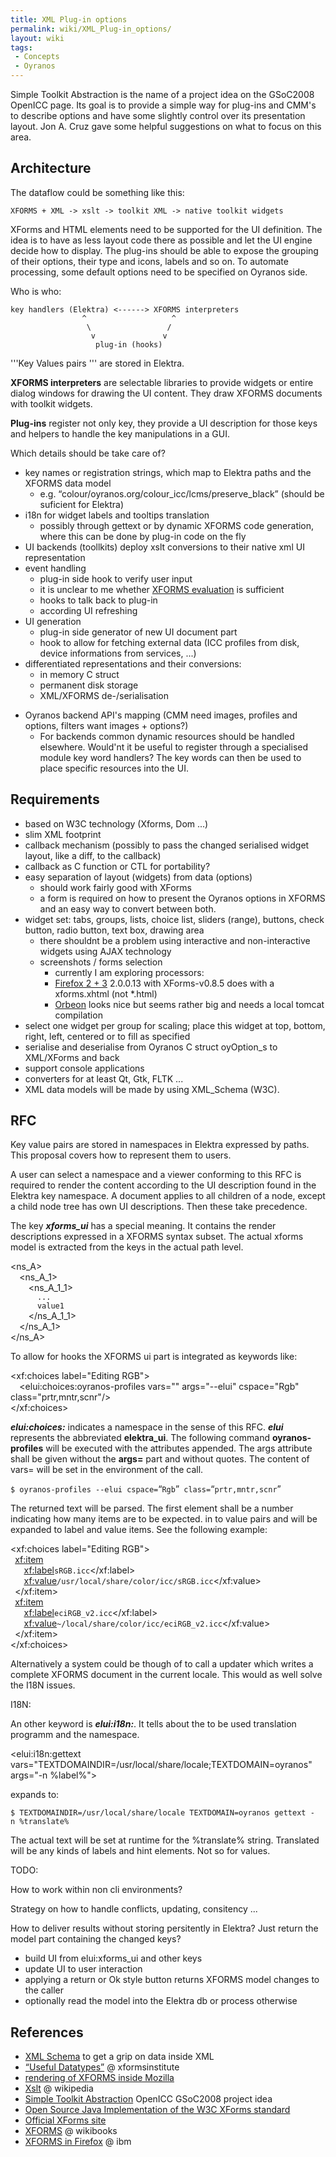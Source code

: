 ```yaml
---
title: XML Plug-in options
permalink: wiki/XML_Plug-in_options/
layout: wiki
tags:
 - Concepts
 - Oyranos
---
```


Simple Toolkit Abstraction is the name of a project idea on the GSoC2008
OpenICC page. Its goal is to provide a simple way for plug-ins and CMM's
to describe options and have some slightly control over its presentation
layout. Jon A. Cruz gave some helpful suggestions on what to focus on
this area.

Architecture
------------

The dataflow could be something like this:

`XFORMS + XML -> xslt -> toolkit XML -> native toolkit widgets`

XForms and HTML elements need to be supported for the UI definition. The
idea is to have as less layout code there as possible and let the UI
engine decide how to display. The plug-ins should be able to expose the
grouping of their options, their type and icons, labels and so on. To
automate processing, some default options need to be specified on
Oyranos side.

Who is who:

`key handlers (Elektra) <------> XFORMS interpreters`  
`                ^                   ^`  
`                 \                 /`  
`                  v               v`  
`                   plug-in (hooks)`

'''Key Values pairs ''' are stored in Elektra.

**XFORMS interpreters** are selectable libraries to provide widgets or
entire dialog windows for drawing the UI content. They draw XFORMS
documents with toolkit widgets.

**Plug-ins** register not only key, they provide a UI description for
those keys and helpers to handle the key manipulations in a GUI.

Which details should be take care of?

-   key names or registration strings, which map to Elektra paths and
    the XFORMS data model
    -   e.g. “colour/oyranos.org/colour\_icc/lcms/preserve\_black”
        (should be suficient for Elektra)
-   i18n for widget labels and tooltips translation
    -   possibly through gettext or by dynamic XFORMS code generation,
        where this can be done by plug-in code on the fly
-   UI backends (toollkits) deploy xslt conversions to their native xml
    UI representation
-   event handling
    -   plug-in side hook to verify user input
    -   it is unclear to me whether [XFORMS
        evaluation](http://www.w3.org/TR/xforms/#expr-lib) is sufficient
    -   hooks to talk back to plug-in
    -   according UI refreshing
-   UI generation
    -   plug-in side generator of new UI document part
    -   hook to allow for fetching external data (ICC profiles from
        disk, device informations from services, ...)
-   differentiated representations and their conversions:
    -   in memory C struct
    -   permanent disk storage
    -   XML/XFORMS de-/serialisation

<!-- -->

-   Oyranos backend API's mapping (CMM need images, profiles and
    options, filters want images + options?)
    -   For backends common dynamic resources should be handled
        elsewhere. Would'nt it be useful to register through a
        specialised module key word handlers? The key words can then be
        used to place specific resources into the UI.

Requirements
------------

-   based on W3C technology (Xforms, Dom ...)
-   slim XML footprint
-   callback mechanism (possibly to pass the changed serialised widget
    layout, like a diff, to the callback)
-   callback as C function or CTL for portability?
-   easy separation of layout (widgets) from data (options)
    -   should work fairly good with XForms
    -   a form is required on how to present the Oyranos options in
        XFORMS and an easy way to convert between both.
-   widget set: tabs, groups, lists, choice list, sliders (range),
    buttons, check button, radio button, text box, drawing area
    -   there shouldnt be a problem using interactive and
        non-interactive widgets using AJAX technology
    -   screenshots / forms selection
        -   currently I am exploring processors:
        -   [Firefox 2 +
            3](https://addons.mozilla.org/de/firefox/addon/824) 2.0.0.13
            with XForms-v0.8.5 does with a xforms.xhtml (not \*.html)
        -   [Orbeon](http://www.orbeon.com) looks nice but seems rather
            big and needs a local tomcat compilation
-   select one widget per group for scaling; place this widget at top,
    bottom, right, left, centered or to fill as specified
-   serialise and deserialise from Oyranos C struct oyOption\_s to
    XML/XForms and back
-   support console applications
-   converters for at least Qt, Gtk, FLTK ...
-   XML data models will be made by using XML\_Schema (W3C).

RFC
---

Key value pairs are stored in namespaces in Elektra expressed by paths.
This proposal covers how to represent them to users.

A user can select a namespace and a viewer conforming to this RFC is
required to render the content according to the UI description found in
the Elektra key namespace. A document applies to all children of a node,
except a child node tree has own UI descriptions. Then these take
precedence.

The key ***xforms\_ui*** has a special meaning. It contains the render
descriptions expressed in a XFORMS syntax subset. The actual xforms
model is extracted from the keys in the actual path level.

<ns_A>  
`  `<ns_A_1>  
`    `<ns_A_1_1>  
`      `<key name="xforms_ui">`...`</key>  
`      `<key name="my_key1">`value1`</key>  
`    `</ns_A_1_1>  
`  `</ns_A_1>  
</ns_A>

To allow for hooks the XFORMS ui part is integrated as keywords like:

<xf:choices label="Editing RGB">  
`  `<elui:choices:oyranos-profiles vars="" args="--elui" cspace="Rgb" class="prtr,mntr,scnr"/>  
</xf:choices>

***elui:choices:*** indicates a namespace in the sense of this RFC.
***elui*** represents the abbreviated **elektra\_ui**. The following
command **oyranos-profiles** will be executed with the attributes
appended. The args attribute shall be given without the **args=** part
and without quotes. The content of vars= will be set in the environment
of the call.

`$ oyranos-profiles --elui cspace=`“`Rgb`”` class=`“`prtr,mntr,scnr`”

The returned text will be parsed. The first element shall be a number
indicating how many items are to be expected. in to value pairs and will
be expanded to label and value items. See the following example:

<xf:choices label="Editing RGB">  
` `<xf:item>  
`   `<xf:label>`sRGB.icc`</xf:label>  
`   `<xf:value>`/usr/local/share/color/icc/sRGB.icc`</xf:value>  
` `</xf:item>  
` `<xf:item>  
`   `<xf:label>`eciRGB_v2.icc`</xf:label>  
`   `<xf:value>`~/local/share/color/icc/eciRGB_v2.icc`</xf:value>  
` `</xf:item>  
</xf:choices>

Alternatively a system could be though of to call a updater which writes
a complete XFORMS document in the current locale. This would as well
solve the I18N issues.

I18N:

An other keyword is ***elui:i18n:***. It tells about the to be used
translation programm and the namespace.

<elui:i18n:gettext vars="TEXTDOMAINDIR=/usr/local/share/locale;TEXTDOMAIN=oyranos" args="-n %label%">

expands to:

`$ TEXTDOMAINDIR=/usr/local/share/locale TEXTDOMAIN=oyranos gettext -n %translate%`

The actual text will be set at runtime for the %translate% string.
Translated will be any kinds of labels and hint elements. Not so for
values.

TODO:

How to work within non cli environments?

Strategy on how to handle conflicts, updating, consitency ...

How to deliver results without storing persitently in Elektra? Just
return the model part containing the changed keys?

-   build UI from elui:xforms\_ui and other keys
-   update UI to user interaction
-   applying a return or Ok style button returns XFORMS model changes to
    the caller
-   optionally read the model into the Elektra db or process otherwise

References
----------

-   [XML Schema](http://www.w3.org/TR/xmlschema-2/#built-in-datatypes)
    to get a grip on data inside XML
-   [“Useful
    Datatypes”](http://xformsinstitute.com/essentials/browse/book.php#ch04-6-fm2xml)
    @ xformsinstitute
-   [rendering of XFORMS inside
    Mozilla](http://developer.mozilla.org/en/docs/XForms)
-   [Xslt](http://en.wikipedia.org/wiki/Xslt) @ wikipedia
-   [Simple Toolkit
    Abstraction](http://www.freedesktop.org/wiki/OpenIccForGoogleSoC2008#head-07e05f69f1b4e331ba0d3741dc06ba53ae728459)
    OpenICC GSoC2008 project idea
-   [Open Source Java Implementation of the W3C XForms
    standard](http://chiba.sourceforge.net/)
-   [Official XForms site](http://www.w3.org/TR/xforms/)
-   [XFORMS](http://en.wikibooks.org/wiki/XForms) @ wikibooks
-   [XFORMS in
    Firefox](http://www.ibm.com/developerworks/xml/library/x-xformsfirefox/)
    @ ibm

